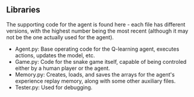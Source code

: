 ## Libraries

The supporting code for the agent is found here - each file has different versions, with the highest number being the most recent (although it may not be the one actually used for the agent).

* Agent.py: Base operating code for the Q-learning agent, executes actions, updates the model, etc.
* Game.py: Code for the snake game itself, capable of being controled either by a human player or the agent.
* Memory.py: Creates, loads, and saves the arrays for the agent's experience replay memory, along with some other auxiliary files.
* Tester.py: Used for debugging.
